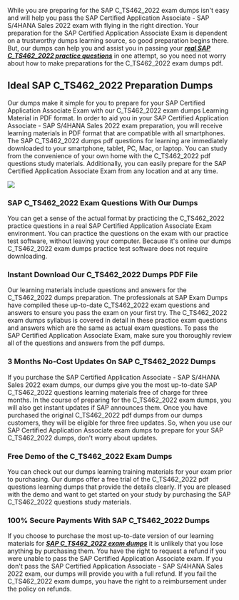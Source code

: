 While you are preparing for the SAP C_TS462_2022 exam dumps isn't easy and will help you pass the SAP Certified Application Associate - SAP S/4HANA Sales 2022 exam with flying in the right direction. Your preparation for the SAP Certified Application Associate Exam is dependent on a trustworthy dumps learning source, so good preparation begins there. But, our dumps can help you and assist you in passing your **_[real SAP C_TS462_2022 practice questions](https://validquestions.com/exam/c-ts462-2022-questions/)_** in one attempt, so you need not worry about how to make preparations for the C_TS462_2022 exam dumps pdf.  

## **Ideal SAP C_TS462_2022 Preparation Dumps**

  
Our dumps make it simple for you to prepare for your SAP Certified Application Associate Exam with our C_TS462_2022 exam dumps Learning Material in PDF format. In order to aid you in your SAP Certified Application Associate - SAP S/4HANA Sales 2022 exam preparation, you will receive learning materials in PDF format that are compatible with all smartphones. The SAP C_TS462_2022 dumps pdf questions for learning are immediately downloaded to your smartphone, tablet, PC, Mac, or laptop. You can study from the convenience of your own home with the C_TS462_2022 pdf questions study materials. Additionally, you can easily prepare for the SAP Certified Application Associate Exam from any location and at any time.  
  
[![](https://validquestions.com/wp-content/uploads/2024/01/validquestions1-Copy.jpg)](https://validquestions.com/exam/c-ts462-2022-questions/)  

### **SAP C_TS462_2022 Exam Questions With Our Dumps**

  
You can get a sense of the actual format by practicing the C_TS462_2022 practice questions in a real SAP Certified Application Associate Exam environment. You can practice the questions on the exam with our practice test software, without leaving your computer. Because it's online our dumps C_TS462_2022 exam dumps practice test software does not require downloading.  

### **Instant Download Our C_TS462_2022 Dumps PDF File**

  
Our learning materials include questions and answers for the C_TS462_2022 dumps preparation. The professionals at SAP Exam Dumps have compiled these up-to-date C_TS462_2022 exam questions and answers to ensure you pass the exam on your first try. The C_TS462_2022 exam dumps syllabus is covered in detail in these practice exam questions and answers which are the same as actual exam questions. To pass the SAP Certified Application Associate Exam, make sure you thoroughly review all of the questions and answers from the pdf dumps.  

### **3 Months No-Cost Updates On SAP C_TS462_2022 Dumps**

  
If you purchase the SAP Certified Application Associate - SAP S/4HANA Sales 2022 exam dumps, our dumps give you the most up-to-date SAP C_TS462_2022 questions learning materials free of charge for three months. In the course of preparing for the C_TS462_2022 exam dumps, you will also get instant updates if SAP announces them. Once you have purchased the original C_TS462_2022 pdf dumps from our dumps customers, they will be eligible for three free updates. So, when you use our SAP Certified Application Associate exam dumps to prepare for your SAP C_TS462_2022 dumps, don't worry about updates.  

### **Free Demo of the C_TS462_2022 Exam Dumps**

  
You can check out our dumps learning training materials for your exam prior to purchasing. Our dumps offer a free trial of the C_TS462_2022 pdf questions learning dumps that provide the details clearly. If you are pleased with the demo and want to get started on your study by purchasing the SAP C_TS462_2022 questions study materials.  

### **100% Secure Payments With SAP C_TS462_2022 Dumps**

  
If you choose to purchase the most up-to-date version of our learning materials for [**_SAP C_TS462_2022 exam dumps_**](https://validquestions.com/) it is unlikely that you lose anything by purchasing them. You have the right to request a refund if you were unable to pass the SAP Certified Application Associate exam. If you don't pass the SAP Certified Application Associate - SAP S/4HANA Sales 2022 exam, our dumps will provide you with a full refund. If you fail the C_TS462_2022 exam dumps, you have the right to a reimbursement under the policy on refunds.
